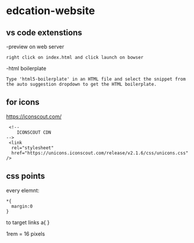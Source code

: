 # edcation-website

## vs code extenstions
-preview on web server

    right click on index.html and click launch on bowser

-html boilerplate

    Type 'html5-boilerplate' in an HTML file and select the snippet from the auto suggestion dropdown to get the HTML boilerplate.
    
 ## for icons
 https://iconscout.com/
     
     <!--
        ICONSCOUT CDN
    -->
     <link
      rel="stylesheet"
      href="https://unicons.iconscout.com/release/v2.1.6/css/unicons.css"
    />
    
## css points
 every elemnt:
  
    *{
      margin:0
    }
 
to target links
      a{
      }
      
 1rem = 16 pixels
